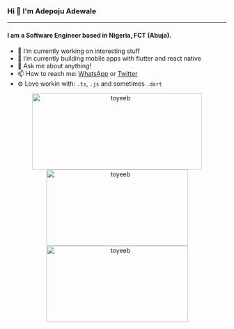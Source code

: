 
<!--
**AdepojuToyeeb/AdepojuToyeeb** is a ✨ _special_ ✨ repository because its `README.md` (this file) appears on your GitHub profile.

Here are some ideas to get you started:

- 🔭 I’m currently working on ...
- 🌱 I’m currently learning ...
- 👯 I’m looking to collaborate on ...
- 🤔 I’m looking for help with ...
- 💬 Ask me about ...
- 📫 How to reach me: ...
- 😄 Pronouns: ...
- ⚡ Fun fact: ...
-->

### Hi 👋 I'm Adepoju Adewale
---

#### I am a Software Engineer based in Nigeria, FCT (Abuja).

- 🔭 I’m currently working on interesting stuff
- 🌱 I’m currently building mobile apps with flutter and react native
- 💬 Ask me about anything!
- 📫 How to reach me: <a href="https://wa.me/08112213729">WhatsApp</a> or <a href="https://twitter.com/_tweeby">Twitter</a>
- ⚙️ Love workin with: `.ts`, `.js` and sometimes `.dart`

<div align="center">
  <a href="https://github.com/anuraghazra/github-readme-stats" title="Go to Source">
    <img
      align="center"
      height="175"
      width="390"
    src="https://github-readme-stats.vercel.app
/api?username=AdepojuToyeeb&show_icons=true&locale=en&theme=merko"
      alt="toyeeb"
    />
  </a>

   
  <a href="https://github.com/anuraghazra/github-readme-stats">
    <img
      width="325"
      height="175"
      align="center"
      src="https://github-readme-stats.vercel.app/api/top-langs?username=AdepojuToyeeb&show_icons=true&locale=en&layout=compact&theme=merko"
      alt="toyeeb"
    />
  </a>
    <a href="https://github.com/anuraghazra/github-readme-stats">
    <img
      width="325"
      height="175"
      align="center"
     src="https://github-readme-streak-stats.herokuapp.com/?user=AdepojuToyeeb&theme=merko"
    alt="toyeeb"
    />
  </a>
</div>

